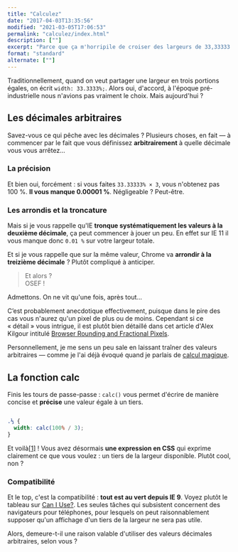 ```yaml
---
title: "Calculez"
date: "2017-04-03T13:35:56"
modified: "2021-03-05T17:06:53"
permalink: "calculez/index.html"
description: [""]
excerpt: "Parce que ça m'horripile de croiser des largeurs de 33,33333 % de nos jours. Vraiment. [Lire la suite de « Calculez » →](https://www.ffoodd.fr/calculez/)"
format: "standard"
alternate: [""]
---
```

Traditionnellement, quand on veut partager une largeur en trois portions égales, on écrit `width: 33.3333%;`. Alors oui, d'accord, à l'époque pré-industrielle nous n'avions pas vraiment le choix. Mais aujourd'hui&nbsp;?

## Les décimales arbitraires

Savez-vous ce qui pêche avec les décimales&nbsp;? Plusieurs choses, en fait —&nbsp;à commencer par le fait que vous définissez **arbitrairement** à quelle décimale vous vous arrêtez…

### La précision

Et bien oui, forcément&nbsp;: si vous faites `33.33333% × 3`, vous n'obtenez pas 100&nbsp;%. **Il vous manque 0.00001&nbsp;%**. Négligeable&nbsp;? Peut-être.

### Les arrondis et la troncature

Mais si je vous rappelle qu'IE **tronque systématiquement les valeurs à la deuxième décimale**, ça peut commencer à jouer un peu. En effet sur IE&nbsp;11 il vous manque donc `0.01 %` sur votre largeur totale.

Et si je vous rappelle que sur la même valeur, Chrome va **arrondir à la treizième décimale**&nbsp;? Plutôt compliqué à anticiper.

> Et alors&nbsp;?  
> OSEF&nbsp;!

Admettons. On ne vit qu'une fois, après tout…

C’est probablement anecdotique effectivement, puisque dans le pire des cas vous n'aurez qu'un pixel de plus ou de moins. Cependant si ce «&nbsp;détail&nbsp;» vous intrigue, il est plutôt bien détaillé dans cet article d'Alex Kilgour intitulé [Browser Rounding and Fractional Pixels](http://cruft.io/posts/percentage-calculations-in-ie/).

Personnellement, je me sens un peu sale en laissant traîner des valeurs arbitraires —&nbsp;comme je l'ai déjà évoqué quand je parlais de [calcul magique](https://www.ffoodd.fr/decouvrez-le-calcul-magique/).

## La fonction calc

Finis les tours de passe-passe&nbsp;: `calc()` vous permet d'écrire de manière concise et **précise** une valeur égale à un tiers.

```css

.⅓ {
  width: calc(100% / 3);
}
```

Et voilà[\[1\]](https://www.ffoodd.fr/calculez/#note-1 "Au fait, si dans le bout de code le .⅓ vous choque, sachez que ça fonctionne — Kitty Giraudel a même déterré une expérience de Mathias Bynens à ce propos : https://mothereff.in/css-escapes#0%E2%85%93 — et que ça me paraît un excellent nom de classe pour exprimer un tiers. Pas vous ?")&nbsp;! Vous avez désormais **une expression en CSS** qui exprime clairement ce que vous voulez&nbsp;: un tiers de la largeur disponible. Plutôt cool, non&nbsp;?

### Compatibilité

Et le top, c'est la compatibilité&nbsp;: **tout est au vert depuis IE&nbsp;9**. Voyez plutôt le tableau sur [Can I Use?](http://caniuse.com/#search=calc). Les seules tâches qui subsistent concernent des navigateurs pour téléphones, pour lesquels on peut raisonnablement supposer qu'un affichage d'un tiers de la largeur ne sera pas utile.

Alors, demeure-t-il une raison valable d'utiliser des valeurs décimales arbitraires, selon vous&nbsp;?